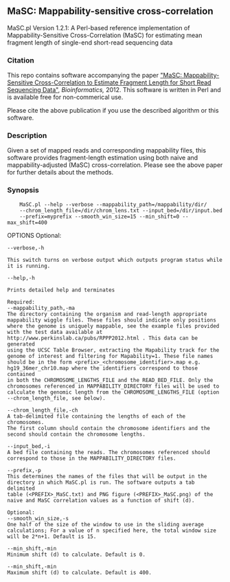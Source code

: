 ## MaSC: Mappability-sensitive cross-correlation
MaSC.pl Version 1.2.1: A Perl-based reference implementation of Mappability-Sensitive Cross-Correlation (MaSC) for estimating mean fragment length of single-end short-read sequencing data

### Citation
This repo contains software accompanying the paper ["MaSC: Mappability-Sensitive Cross-Correlation to Estimate Fragment Length for Short Read Sequencing Data"](https://academic.oup.com/bioinformatics/article/29/4/444/200320), _Bioinformatics,_ 2012. This software is written in Perl and is available free for non-commerical use.

Please cite the above publication if you use the described algorithm or this software.

### Description
Given a set of mapped reads and corresponding mappability files, this software provides fragment-length estimation using both naive and mappability-adjusted (MaSC) cross-correlation. Please see the above paper for further details about the methods.

### Synopsis

```console
    MaSC.pl --help --verbose --mappability_path=/mappability/dir/
    --chrom_length_file=/dir/chrom_lens.txt --input_bed=/dir/input.bed
    --prefix=myprefix --smooth_win_size=15 --min_shift=0 --max_shift=400
```

OPTIONS
    Optional:

    --verbose,-h

    This switch turns on verbose output which outputs program status while
    it is running.

    --help,-h

    Prints detailed help and terminates

    Required:
    --mappability_path,-ma
    The directory containing the organism and read-length appropriate
    mappability wiggle files. These files should indicate only positions
    where the genome is uniquely mappable, see the example files provided
    with the test data available at
    http://www.perkinslab.ca/pubs/RPPP2012.html . This data can be generated
    using the UCSC Table Browser, extracting the Mapability track for the
    genome of interest and filtering for Mapability=1. These file names
    should be in the form <prefix>_<chromosome_identifier>.map e.g.
    hg19_36mer_chr10.map where the identifiers correspond to those contained
    in both the CHROMOSOME_LENGTHS_FILE and the READ_BED_FILE. Only the
    chromosomes referenced in MAPPABILITY_DIRECTORY files will be used to
    calculate the genomic length from the CHROMOSOME_LENGTHS_FILE (option
    --chrom_length_file, see below).

    --chrom_length_file,-ch
    A tab-delimited file containing the lengths of each of the chromosomes.
    The first column should contain the chromosome identifiers and the
    second should contain the chromosome lengths.

    --input_bed,-i
    A bed file containing the reads. The chromosomes referenced should
    correspond to those in the MAPPABILITY_DIRECTORY files.

    --prefix,-p
    This determines the names of the files that will be output in the
    directory in which MaSC.pl is run. The software outputs a tab delimited
    table (<PREFIX>_MaSC.txt) and PNG figure (<PREFIX>_MaSC.png) of the
    naive and MaSC correlation values as a function of shift (d).

    Optional:
    --smooth_win_size,-s
    One half of the size of the window to use in the sliding average
    calculations; For a value of n specified here, the total window size
    will be 2*n+1. Default is 15.

    --min_shift,-min
    Minimum shift (d) to calculate. Default is 0.

    --min_shift,-min
    Maximum shift (d) to calculate. Default is 400.
    
